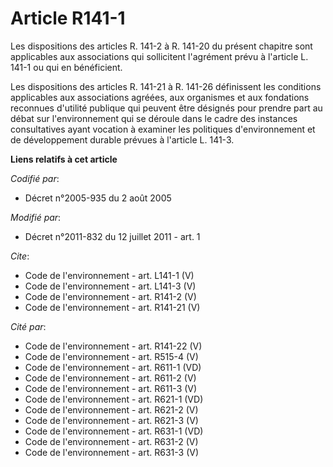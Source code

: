 # Article R141-1

Les dispositions des articles R. 141-2 à R. 141-20 du présent chapitre sont applicables aux associations qui sollicitent
l'agrément prévu à l'article L. 141-1 ou qui en bénéficient. 

Les dispositions des articles R. 141-21 à R. 141-26 définissent les conditions applicables aux associations agréées, aux
organismes et aux fondations reconnues d'utilité publique qui peuvent être désignés pour prendre part au débat sur
l'environnement qui se déroule dans le cadre des instances consultatives ayant vocation à examiner les politiques
d'environnement et de développement durable prévues à l'article L. 141-3.

**Liens relatifs à cet article**

_Codifié par_:

  - Décret n°2005-935 du 2 août 2005

_Modifié par_:

  - Décret n°2011-832 du 12 juillet 2011 - art. 1

_Cite_:

  - Code de l'environnement - art. L141-1 (V)
  - Code de l'environnement - art. L141-3 (V)
  - Code de l'environnement - art. R141-2 (V)
  - Code de l'environnement - art. R141-21 (V)

_Cité par_:

  - Code de l'environnement - art. R141-22 (V)
  - Code de l'environnement - art. R515-4 (V)
  - Code de l'environnement - art. R611-1 (VD)
  - Code de l'environnement - art. R611-2 (V)
  - Code de l'environnement - art. R611-3 (V)
  - Code de l'environnement - art. R621-1 (VD)
  - Code de l'environnement - art. R621-2 (V)
  - Code de l'environnement - art. R621-3 (V)
  - Code de l'environnement - art. R631-1 (VD)
  - Code de l'environnement - art. R631-2 (V)
  - Code de l'environnement - art. R631-3 (V)
